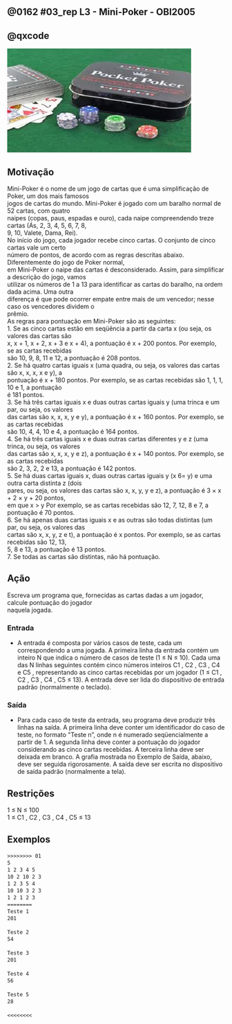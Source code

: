 ## @0162 #03_rep L3 - Mini-Poker - OBI2005
## @qxcode

![](capa.jpg)

## Motivação

Mini-Poker é o nome de um jogo de cartas que é uma simplificação de Poker, um dos mais famosos  
jogos de cartas do mundo. Mini-Poker é jogado com um baralho normal de 52 cartas, com quatro  
naipes (copas, paus, espadas e ouro), cada naipe compreendendo treze cartas (Ás, 2, 3, 4, 5, 6, 7, 8,  
9, 10, Valete, Dama, Rei).  
No inı́cio do jogo, cada jogador recebe cinco cartas. O conjunto de cinco cartas vale um certo  
número de pontos, de acordo com as regras descritas abaixo. Diferentemente do jogo de Poker normal,  
em Mini-Poker o naipe das cartas é desconsiderado. Assim, para simplificar a descrição do jogo, vamos  
utilizar os números de 1 a 13 para identificar as cartas do baralho, na ordem dada acima. Uma outra  
diferença é que pode ocorrer empate entre mais de um vencedor; nesse caso os vencedores dividem o  
prêmio.  
As regras para pontuação em Mini-Poker são as seguintes:  
1\. Se as cinco cartas estão em seqüência a partir da carta x (ou seja, os valores das cartas são  
x, x + 1, x + 2, x + 3 e x + 4), a pontuação é x + 200 pontos. Por exemplo, se as cartas recebidas  
são 10, 9, 8, 11 e 12, a pontuação é 208 pontos.  
2\. Se há quatro cartas iguais x (uma quadra, ou seja, os valores das cartas são x, x, x, x e y), a  
pontuação é x + 180 pontos. Por exemplo, se as cartas recebidas são 1, 1, 1, 10 e 1, a pontuação  
é 181 pontos.  
3\. Se há três cartas iguais x e duas outras cartas iguais y (uma trinca e um par, ou seja, os valores  
das cartas são x, x, x, y e y), a pontuação é x + 160 pontos. Por exemplo, se as cartas recebidas  
são 10, 4, 4, 10 e 4, a pontuação é 164 pontos.  
4\. Se há três cartas iguais x e duas outras cartas diferentes y e z (uma trinca, ou seja, os valores  
das cartas são x, x, x, y e z), a pontuação é x + 140 pontos. Por exemplo, se as cartas recebidas  
são 2, 3, 2, 2 e 13, a pontuação é 142 pontos.  
5\. Se há duas cartas iguais x, duas outras cartas iguais y (x 6= y) e uma outra carta distinta z (dois  
pares, ou seja, os valores das cartas são x, x, y, y e z), a pontuação é 3 × x + 2 × y + 20 pontos,  
em que x > y Por exemplo, se as cartas recebidas são 12, 7, 12, 8 e 7, a pontuação é 70 pontos.  
6\. Se há apenas duas cartas iguais x e as outras são todas distintas (um par, ou seja, os valores das  
cartas são x, x, y, z e t), a pontuação é x pontos. Por exemplo, se as cartas recebidas são 12, 13,  
5, 8 e 13, a pontuação é 13 pontos.  
7\. Se todas as cartas são distintas, não há pontuação.  

## Ação

Escreva um programa que, fornecidas as cartas dadas a um jogador, calcule pontuação do jogador  
naquela jogada.  
  
### Entrada

- A entrada é composta por vários casos de teste, cada um correspondendo a uma jogada. A primeira
linha da entrada contém um inteiro N que indica o número de casos de teste (1 ≤ N ≤ 10). Cada
uma das N linhas seguintes contém cinco números inteiros C1 , C2 , C3 , C4 e C5 , representando as cinco
cartas recebidas por um jogador (1 ≤ C1 , C2 , C3 , C4 , C5 ≤ 13). A entrada deve ser lida do dispositivo de entrada padrão (normalmente o teclado).  

### Saída

- Para cada caso de teste da entrada, seu programa deve produzir três linhas na saı́da. A primeira linha
deve conter um identificador do caso de teste, no formato "Teste n”, onde n é numerado seqüencialmente a partir de 1. A segunda linha deve conter a pontuação do jogador considerando as cinco cartas
recebidas. A terceira linha deve ser deixada em branco. A grafia mostrada no Exemplo de Saı́da,
abaixo, deve ser seguida rigorosamente.
A saı́da deve ser escrita no dispositivo de saı́da padrão (normalmente a tela).  

## Restrições

1 ≤ N ≤ 100  
1 ≤ C1 , C2 , C3 , C4 , C5 ≤ 13

## Exemplos

```
>>>>>>>> 01
5
1 2 3 4 5
10 2 10 2 3
1 2 3 5 4
10 10 3 2 3
1 2 1 2 3
========
Teste 1
201

Teste 2
54

Teste 3
201

Teste 4
56

Teste 5
28

<<<<<<<<
```

#

<!---
>>>>>>>> 02
100
11 7 11 11 8
3 9 3 9 3
10 2 1 7 9
13 6 13 6 13
5 3 13 6 2
12 1 11 7 9
4 5 4 4 5
10 9 9 9 9
8 9 8 8 7
1 1 6 1 1
2 3 5 4 1
3 3 7 10 13
9 9 9 4 6
1 3 1 1 9
11 11 5 5 11
3 12 7 6 9
4 1 1 4 4
5 10 6 2 2
7 4 7 7 2
5 1 5 1 1
1 2 2 2 2
6 3 3 6 3
8 5 4 7 6
1 6 4 12 5
11 8 4 4 11
4 5 6 3 2
3 9 5 5 5
1 12 1 10 2
13 10 4 6 12
1 1 1 1 7
9 9 2 9 2
9 7 10 11 8
1 4 1 1 1
4 3 4 4 6
13 8 10 11 12
3 6 7 5 4
8 2 8 8 13
8 11 13 1 6
10 10 2 2 2
3 6 5 7 4
11 7 7 7 7
5 1 4 3 2
2 8 3 8 1
10 10 3 10 3
5 6 8 7 9
1 13 1 5 5
10 5 7 2 8
10 4 4 7 4
3 5 3 12 3
2 4 7 2 2
7 7 7 12 12
9 9 9 4 4
2 13 13 4 4
8 2 2 1 5
9 2 2 6 9
10 9 9 9 10
8 6 4 2 9
6 6 12 13 13
8 3 8 3 13
6 6 6 11 11
6 7 10 4 4
6 9 4 5 6
3 3 6 3 3
11 8 8 11 11
5 5 2 5 5
1 12 2 11 11
11 1 1 5 8
9 9 8 7 11
10 8 9 6 7
13 3 9 7 13
8 7 4 7 3
13 13 13 3 13
11 6 6 11 6
9 4 9 9 9
4 4 10 10 1
10 10 10 5 5
4 13 13 13 4
8 10 10 10 10
7 7 6 7 9
2 1 4 3 5
9 9 4 10 10
4 6 4 6 6
12 12 12 10 8
13 8 7 4 13
11 6 4 9 7
10 2 10 12 12
12 12 12 13 11
12 9 1 5 11
11 2 3 7 4
13 13 13 13 4
5 8 11 8 8
3 3 3 9 7
3 3 3 2 8
2 7 13 2 2
10 8 6 7 9
9 3 9 9 9
7 9 10 8 11
8 5 8 8 8
3 7 7 4 3
2 9 3 7 13
========
Teste 1
151

Teste 2
163

Teste 3
0

Teste 4
173

Teste 5
0

Teste 6
0

Teste 7
164

Teste 8
189

Teste 9
148

Teste 10
181

Teste 11
201

Teste 12
3

Teste 13
149

Teste 14
141

Teste 15
171

Teste 16
0

Teste 17
164

Teste 18
2

Teste 19
147

Teste 20
161

Teste 21
182

Teste 22
163

Teste 23
204

Teste 24
0

Teste 25
61

Teste 26
202

Teste 27
145

Teste 28
1

Teste 29
0

Teste 30
181

Teste 31
169

Teste 32
207

Teste 33
181

Teste 34
144

Teste 35
0

Teste 36
203

Teste 37
148

Teste 38
0

Teste 39
162

Teste 40
203

Teste 41
187

Teste 42
201

Teste 43
8

Teste 44
170

Teste 45
205

Teste 46
37

Teste 47
0

Teste 48
144

Teste 49
143

Teste 50
142

Teste 51
167

Teste 52
169

Teste 53
67

Teste 54
2

Teste 55
51

Teste 56
169

Teste 57
0

Teste 58
71

Teste 59
50

Teste 60
166

Teste 61
4

Teste 62
6

Teste 63
183

Teste 64
171

Teste 65
185

Teste 66
11

Teste 67
1

Teste 68
9

Teste 69
206

Teste 70
13

Teste 71
7

Teste 72
193

Teste 73
166

Teste 74
189

Teste 75
58

Teste 76
170

Teste 77
173

Teste 78
190

Teste 79
147

Teste 80
201

Teste 81
68

Teste 82
166

Teste 83
152

Teste 84
13

Teste 85
0

Teste 86
76

Teste 87
152

Teste 88
0

Teste 89
0

Teste 90
193

Teste 91
148

Teste 92
143

Teste 93
143

Teste 94
142

Teste 95
206

Teste 96
189

Teste 97
207

Teste 98
188

Teste 99
47

Teste 100
0

<<<<<<<<


>>>>>>>> 03
25
1 2 3 4 5
2 3 4 5 6
3 4 5 6 7
4 5 6 7 8
5 6 7 8 9
6 7 8 9 10
7 8 9 10 11
8 9 10 11 12
9 10 11 12 13
5 4 3 2 1
6 5 4 3 2
7 6 5 4 3
8 7 6 5 4
9 8 7 6 5
10 9 8 7 6
11 10 9 8 7
12 11 10 9 8
13 12 11 10 9
9 7 8 5 6
12 8 9 10 11
6 7 8 4 5
9 10 7 8 11
2 4 6 8 10
1 2 3 4 6
2 4 5 6 7
========
Teste 1
201

Teste 2
202

Teste 3
203

Teste 4
204

Teste 5
205

Teste 6
206

Teste 7
207

Teste 8
208

Teste 9
209

Teste 10
201

Teste 11
202

Teste 12
203

Teste 13
204

Teste 14
205

Teste 15
206

Teste 16
207

Teste 17
208

Teste 18
209

Teste 19
205

Teste 20
208

Teste 21
204

Teste 22
207

Teste 23
0

Teste 24
0

Teste 25
0

<<<<<<<<


>>>>>>>> 04
20
1 1 1 1 2
2 1 2 2 2
3 3 2 3 3
4 4 4 3 4
5 5 5 5 4
6 5 6 6 6
7 7 6 7 7
8 8 8 9 8
9 9 9 9 10
9 10 10 10 10
11 12 11 11 11
12 12 13 12 12
13 13 13 1 13
13 13 13 13 12
13 1 1 1 1
1 13 1 1 1
1 1 13 1 1
1 1 1 13 1
1 1 1 1 13
2 12 2 2 2
========
Teste 1
181

Teste 2
182

Teste 3
183

Teste 4
184

Teste 5
185

Teste 6
186

Teste 7
187

Teste 8
188

Teste 9
189

Teste 10
190

Teste 11
191

Teste 12
192

Teste 13
193

Teste 14
193

Teste 15
181

Teste 16
181

Teste 17
181

Teste 18
181

Teste 19
181

Teste 20
182

<<<<<<<<


>>>>>>>> 05
20
1 1 1 2 2
2 2 1 1 1
1 2 1 2 1
13 12 13 12 13
13 12 12 12 13
13 1 13 1 13
1 11 11 11 1
2 12 12 12 2
3 3 10 10 10
4 9 4 9 4
5 8 8 5 8
8 5 5 8 8
6 7 7 7 6
7 6 6 7 6
10 1 1 1 10
13 12 13 13 12
12 13 13 13 12
12 12 13 13 13
11 10 10 10 11
1 9 9 1 9
========
Teste 1
161

Teste 2
161

Teste 3
161

Teste 4
173

Teste 5
172

Teste 6
173

Teste 7
171

Teste 8
172

Teste 9
170

Teste 10
164

Teste 11
168

Teste 12
168

Teste 13
167

Teste 14
166

Teste 15
161

Teste 16
173

Teste 17
173

Teste 18
173

Teste 19
170

Teste 20
169

<<<<<<<<


>>>>>>>> 06
20
1 1 1 2 3
2 3 4 2 2
3 3 4 3 5
3 3 5 4 3
11 12 13 13 13
11 13 12 13 13
13 11 12 13 13
13 13 11 12 13
1 13 1 12 1
13 1 1 12 13
8 7 7 9 7 
10 2 2 2 10
8 2 9 2 2
9 3 8 8 8
9 8 7 7 7
12 10 10 1 10
1 13 1 1 2
1 2 3 2 2
2 3 2 1 2
13 12 11 11 11
========
Teste 1
141

Teste 2
142

Teste 3
143

Teste 4
143

Teste 5
153

Teste 6
153

Teste 7
153

Teste 8
153

Teste 9
141

Teste 10
61

Teste 11
147

Teste 12
162

Teste 13
142

Teste 14
148

Teste 15
147

Teste 16
150

Teste 17
141

Teste 18
142

Teste 19
142

Teste 20
151

<<<<<<<<


>>>>>>>> 07
20
1 2 1 2 3
1 2 3 2 1
1 1 2 2 3
3 1 3 1 2
13 12 8 8 12
7 4 9 9 7
8 4 9 4 9
10 7 2 10 7
9 9 8 13 8
12 1 3 1 12
11 12 13 11 12
9 4 4 10 9
1 9 13 13 9
12 2 2 12 7
9 3 9 3 2
10 10 9 9 8
3 4 5 4 5
12 9 12 1 9
13 12 3 3 12
7 7 6 6 11
========
Teste 1
28

Teste 2
28

Teste 3
28

Teste 4
31

Teste 5
72

Teste 6
61

Teste 7
55

Teste 8
64

Teste 9
63

Teste 10
58

Teste 11
78

Teste 12
55

Teste 13
77

Teste 14
60

Teste 15
53

Teste 16
68

Teste 17
43

Teste 18
74

Teste 19
62

Teste 20
53

<<<<<<<<


>>>>>>>> 08
20
3 11 11 9 5
10 6 6 5 7
11 11 10 9 12
6 5 2 12 6
4 4 6 9 1
9 1 1 3 6
3 9 5 11 3
2 7 5 8 2
4 8 8 5 6
8 12 5 8 1
11 11 6 12 4
11 7 6 11 10
7 1 10 10 5
8 3 11 2 2
1 10 7 1 5
5 9 4 7 7
10 9 2 3 2
3 8 2 3 4
10 4 8 3 3
4 1 1 9 8
========
Teste 1
11

Teste 2
6

Teste 3
11

Teste 4
6

Teste 5
4

Teste 6
1

Teste 7
3

Teste 8
2

Teste 9
8

Teste 10
8

Teste 11
11

Teste 12
11

Teste 13
10

Teste 14
2

Teste 15
1

Teste 16
7

Teste 17
2

Teste 18
3

Teste 19
3

Teste 20
1

<<<<<<<<


>>>>>>>> 09
100
12 9 12 9 12
4 8 8 8 4
9 12 9 12 9
4 10 8 11 7
3 2 3 6 2
12 5 4 6 6
10 13 2 10 11
5 6 5 6 6
2 2 9 9 2
3 7 3 5 5
11 12 2 5 10
9 3 9 3 3
8 6 7 5 4
6 5 7 8 9
3 3 13 10 1
6 4 4 4 6
1 2 2 10 10
8 4 4 8 4
2 8 8 8 8
1 5 10 7 11
13 8 13 13 4
5 7 4 6 8
9 9 4 9 9
1 2 2 2 1
4 8 3 6 9
3 5 7 6 4
6 1 5 3 2
11 10 8 9 7
13 13 13 3 3
2 5 5 2 2
8 1 8 2 8
2 6 3 4 5
1 1 6 7 7
4 9 4 4 4
5 10 2 8 3
4 4 4 9 4
12 8 7 13 3
7 8 6 9 10
3 10 10 10 9
6 9 9 9 1
9 9 3 8 1
3 1 5 6 6
3 3 2 12 3
13 6 13 8 7
12 8 12 4 8
7 7 7 7 2
1 6 13 5 12
11 11 9 1 11
11 11 11 2 11
2 3 3 2 2
11 4 4 11 4
10 10 10 10 4
5 5 5 10 5
11 3 3 8 8
11 1 1 1 10
2 3 9 9 6
13 13 2 3 6
11 11 11 5 5
12 12 3 12 12
10 10 13 10 10
12 11 13 1 13
1 4 1 6 6
1 12 6 10 13
13 10 11 13 7
13 13 3 13 13
4 3 6 2 5
9 9 9 9 3
11 11 4 3 4
7 1 1 7 7
9 9 2 1 3
8 1 11 11 2
3 7 3 6 9
10 6 8 7 9
1 1 4 1 10
4 13 13 13 4
10 10 11 11 11
11 2 8 7 10
9 5 11 13 1
7 12 4 12 7
8 6 5 8 12
12 7 9 11 6
4 11 7 2 1
6 1 2 10 7
9 8 11 10 7
8 9 6 7 5
8 10 6 8 6
3 6 7 4 5
7 7 2 7 5
9 1 1 1 1
2 6 12 4 5
3 6 6 6 3
5 8 1 5 8
10 11 9 8 7
1 1 3 7 9
4 4 4 4 10
7 12 7 4 4
3 5 7 6 4
7 6 12 2 3
12 12 8 8 4
5 6 3 4 2
========
Teste 1
172

Teste 2
168

Teste 3
169

Teste 4
0

Teste 5
33

Teste 6
6

Teste 7
10

Teste 8
166

Teste 9
162

Teste 10
41

Teste 11
0

Teste 12
163

Teste 13
204

Teste 14
205

Teste 15
3

Teste 16
164

Teste 17
54

Teste 18
164

Teste 19
188

Teste 20
0

Teste 21
153

Teste 22
204

Teste 23
189

Teste 24
162

Teste 25
0

Teste 26
203

Teste 27
0

Teste 28
207

Teste 29
173

Teste 30
162

Teste 31
148

Teste 32
202

Teste 33
43

Teste 34
184

Teste 35
0

Teste 36
184

Teste 37
0

Teste 38
206

Teste 39
150

Teste 40
149

Teste 41
9

Teste 42
6

Teste 43
143

Teste 44
13

Teste 45
72

Teste 46
187

Teste 47
0

Teste 48
151

Teste 49
191

Teste 50
162

Teste 51
164

Teste 52
190

Teste 53
185

Teste 54
50

Teste 55
141

Teste 56
9

Teste 57
13

Teste 58
171

Teste 59
192

Teste 60
190

Teste 61
13

Teste 62
40

Teste 63
0

Teste 64
13

Teste 65
193

Teste 66
202

Teste 67
189

Teste 68
61

Teste 69
167

Teste 70
9

Teste 71
11

Teste 72
3

Teste 73
206

Teste 74
141

Teste 75
173

Teste 76
171

Teste 77
0

Teste 78
0

Teste 79
70

Teste 80
8

Teste 81
0

Teste 82
0

Teste 83
0

Teste 84
207

Teste 85
205

Teste 86
56

Teste 87
203

Teste 88
147

Teste 89
181

Teste 90
0

Teste 91
166

Teste 92
54

Teste 93
207

Teste 94
1

Teste 95
184

Teste 96
49

Teste 97
203

Teste 98
0

Teste 99
72

Teste 100
202

<<<<<<<<


>>>>>>>> 10
100
9 10 8 6 7
5 5 5 10 5
4 4 5 8 4
12 12 12 6 12
3 4 4 4 3
10 4 13 10 13
12 4 9 10 10
8 10 11 7 9
7 6 4 3 5
10 6 7 8 9
11 3 5 11 5
10 10 10 13 7
9 4 9 1 13
2 11 5 8 12
5 5 10 5 10
5 3 2 6 4
10 12 13 13 2
4 3 2 13 5
8 6 2 6 8
6 3 5 4 2
3 3 11 3 3
11 10 6 12 11
12 12 10 12 1
1 5 9 9 1
12 12 9 12 12
12 1 1 8 6
8 7 7 8 8
13 3 3 1 1
13 3 3 1 3
8 6 5 7 9
10 10 10 10 4
5 8 2 13 6
7 10 7 10 7
1 12 10 10 12
9 8 7 6 10
11 11 11 12 13
5 8 7 4 6
11 9 1 5 3
1 1 1 3 1
3 6 6 6 7
8 3 3 11 11
6 3 10 10 10
12 8 12 8 5
9 3 9 9 12
7 8 5 9 6
5 5 11 5 9
9 9 9 6 6
12 6 11 6 13
1 10 1 5 1
11 10 8 8 9
6 2 5 11 12
6 5 5 6 6
8 8 8 1 8
1 11 2 1 3
10 9 7 6 8
7 4 3 5 6
9 12 4 12 12
6 6 12 12 6
11 12 4 11 2
1 6 6 6 8
10 8 6 7 9
7 10 9 8 11
13 13 13 8 13
10 10 5 6 6
13 4 11 1 2
9 11 8 10 7
5 7 12 5 7
11 11 8 8 8
9 11 7 10 8
3 10 2 2 13
10 5 11 3 3
1 7 7 7 9
9 8 11 10 7
6 6 6 1 13
8 4 8 1 2
13 4 10 1 2
1 10 6 1 4
1 10 4 1 4
3 7 3 7 3
13 13 1 13 1
12 12 12 10 6
2 4 3 6 5
9 11 11 9 9
7 11 9 8 10
5 11 12 13 1
9 4 10 9 9
7 6 10 8 9
12 12 10 10 12
10 10 8 10 10
5 7 4 5 7
6 2 9 6 11
4 9 11 8 6
9 9 2 6 2
5 2 3 6 4
10 10 8 10 10
5 12 9 11 1
4 4 4 4 7
9 5 7 11 5
6 7 5 4 3
5 7 8 9 12
========
Teste 1
206

Teste 2
185

Teste 3
144

Teste 4
192

Teste 5
164

Teste 6
79

Teste 7
10

Teste 8
207

Teste 9
203

Teste 10
206

Teste 11
63

Teste 12
150

Teste 13
9

Teste 14
0

Teste 15
165

Teste 16
202

Teste 17
13

Teste 18
0

Teste 19
56

Teste 20
202

Teste 21
183

Teste 22
11

Teste 23
152

Teste 24
49

Teste 25
192

Teste 26
1

Teste 27
168

Teste 28
31

Teste 29
143

Teste 30
205

Teste 31
190

Teste 32
0

Teste 33
167

Teste 34
76

Teste 35
206

Teste 36
151

Teste 37
204

Teste 38
0

Teste 39
181

Teste 40
146

Teste 41
59

Teste 42
150

Teste 43
72

Teste 44
149

Teste 45
205

Teste 46
145

Teste 47
169

Teste 48
6

Teste 49
141

Teste 50
8

Teste 51
0

Teste 52
166

Teste 53
188

Teste 54
1

Teste 55
206

Teste 56
203

Teste 57
152

Teste 58
166

Teste 59
11

Teste 60
146

Teste 61
206

Teste 62
207

Teste 63
193

Teste 64
62

Teste 65
0

Teste 66
207

Teste 67
51

Teste 68
168

Teste 69
207

Teste 70
2

Teste 71
3

Teste 72
147

Teste 73
207

Teste 74
146

Teste 75
8

Teste 76
0

Teste 77
1

Teste 78
34

Teste 79
163

Teste 80
173

Teste 81
152

Teste 82
202

Teste 83
169

Teste 84
207

Teste 85
0

Teste 86
149

Teste 87
206

Teste 88
172

Teste 89
190

Teste 90
51

Teste 91
6

Teste 92
0

Teste 93
51

Teste 94
202

Teste 95
190

Teste 96
0

Teste 97
184

Teste 98
5

Teste 99
203

Teste 100
0

<<<<<<<<

--->